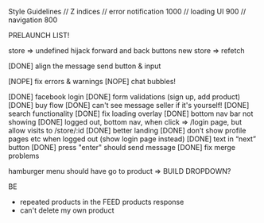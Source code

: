 Style Guidelines
// Z indices
// error notification 1000
// loading UI 900
// navigation 800

PRELAUNCH LIST!

store => undefined
hijack forward and back buttons
new store => refetch

[DONE] align the message send button & input

[NOPE] fix errors & warnings
[NOPE] chat bubbles!

[DONE] facebook login
[DONE] form validations (sign up, add product)
[DONE] buy flow
[DONE] can't see message seller if it's yourself!
[DONE] search functionality
[DONE] fix loading overlay
[DONE] bottom nav bar not showing
[DONE] logged out, bottom nav, when click => /login page, but allow visits to /store/:id
[DONE] better landing
[DONE] don’t show profile pages etc when logged out (show login page instead)
[DONE] text in “next” button
[DONE] press "enter" should send message
[DONE] fix merge problems

hamburger menu should have go to product => BUILD DROPDOWN?

BE

- repeated products in the FEED products response
- can't delete my own product
